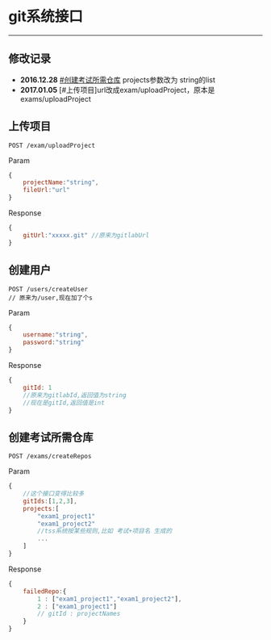 # git系统接口

---

## 修改记录

* **2016.12.28**  [\#创建考试所需仓库](#创建考试所需仓库) projects参数改为 string的list
* **2017.01.05**  [\#上传项目]url改成exam/uploadProject，原本是exams/uploadProject

## 上传项目

```
POST /exam/uploadProject
```

Param

```js
{
    projectName:"string",
    fileUrl:"url"
}
```

Response

```js
{
    gitUrl:"xxxxx.git" //原来为gitlabUrl
}
```

## 创建用户

```
POST /users/createUser
// 原来为/user,现在加了个s
```

Param

```js
{
    username:"string",
    password:"string"
}
```

Response

```js
{
    gitId: 1 
    //原来为gitlabId,返回值为string
    //现在是gitId,返回值是int
}
```

## 创建考试所需仓库

```
POST /exams/createRepos
```

Param

```js
{
    //这个接口变得比较多
    gitIds:[1,2,3],
    projects:[
        "exam1_project1"
        "exam1_project2"
        //tss系统按某些规则,比如 考试+项目名 生成的
        ...
    ]
}
```

Response

```js
{
    failedRepo:{
        1 : ["exam1_project1","exam1_project2"],
        2 : ["exam1_project1"]
        // gitId : projectNames
    }
}
```



